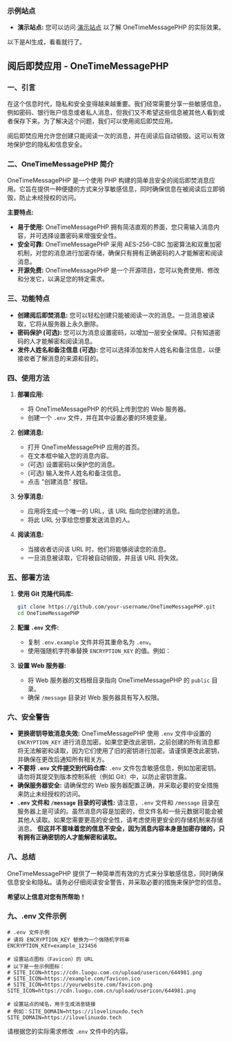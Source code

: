 ### 示例站点

- **演示站点:** 您可以访问 [演示站点](https://ilovelinuxdo.tech) 以了解 OneTimeMessagePHP 的实际效果。

以下是AI生成，看看就行了。

## 阅后即焚应用 - OneTimeMessagePHP

### 一、引言

在这个信息时代，隐私和安全变得越来越重要。我们经常需要分享一些敏感信息，例如密码、银行账户信息或者私人消息，但我们又不希望这些信息被其他人看到或者保存下来。为了解决这个问题，我们可以使用阅后即焚应用。

阅后即焚应用允许您创建只能阅读一次的消息，并在阅读后自动销毁。这可以有效地保护您的隐私和信息安全。

### 二、OneTimeMessagePHP 简介

OneTimeMessagePHP 是一个使用 PHP 构建的简单且安全的阅后即焚消息应用。它旨在提供一种便捷的方式来分享敏感信息，同时确保信息在被阅读后立即销毁，防止未经授权的访问。

**主要特点:**

- **易于使用:** OneTimeMessagePHP 拥有简洁直观的界面，您只需输入消息内容，并可选择设置密码来增强安全性。
- **安全可靠:** OneTimeMessagePHP 采用 AES-256-CBC 加密算法和双重加密机制，对您的消息进行加密存储，确保只有拥有正确密码的人才能解密和阅读消息。
- **开源免费:** OneTimeMessagePHP 是一个开源项目，您可以免费使用、修改和分发它，以满足您的特定需求。

### 三、功能特点

- **创建阅后即焚消息:** 您可以轻松创建只能被阅读一次的消息。一旦消息被读取，它将从服务器上永久删除。
- **密码保护 (可选):** 您可以为消息设置密码，以增加一层安全保障。只有知道密码的人才能解密和阅读消息。
- **发件人姓名和备注信息 (可选):** 您可以选择添加发件人姓名和备注信息，以便接收者了解消息的来源和目的。

### 四、使用方法

1. **部署应用:**
    - 将 OneTimeMessagePHP 的代码上传到您的 Web 服务器。
    - 创建一个 `.env` 文件，并在其中设置必要的环境变量。

2. **创建消息:**
    - 打开 OneTimeMessagePHP 应用的首页。
    - 在文本框中输入您的消息内容。
    - (可选) 设置密码以保护您的消息。
    - (可选) 输入发件人姓名和备注信息。
    - 点击 "创建消息" 按钮。

3. **分享消息:**
    - 应用将生成一个唯一的 URL，该 URL 指向您创建的消息。
    - 将此 URL 分享给您想要发送消息的人。

4. **阅读消息:**
    - 当接收者访问该 URL 时，他们将能够阅读您的消息。
    - 一旦消息被读取，它将被自动销毁，并且该 URL 将失效。

### 五、部署方法

1. **使用 Git 克隆代码库:**
    ```bash
    git clone https://github.com/your-username/OneTimeMessagePHP.git
    cd OneTimeMessagePHP
    ```

2. **配置 `.env` 文件:**
    - 复制 `.env.example` 文件并将其重命名为 `.env`。
    - 使用强随机字符串替换 `ENCRYPTION_KEY` 的值。例如：

3. **设置 Web 服务器:**
    - 将 Web 服务器的文档根目录指向 OneTimeMessagePHP 的 `public` 目录。
    - 确保 `/message` 目录对 Web 服务器具有写入权限。


### 六、安全警告

- **更换密钥导致消息失效:** OneTimeMessagePHP 使用 `.env` 文件中设置的 `ENCRYPTION_KEY` 进行消息加密。如果您更改此密钥，之前创建的所有消息都将无法解密和读取，因为它们使用了旧的密钥进行加密。请谨慎更改此密钥，并确保在更改后通知所有相关方。
- **不要将 `.env` 文件提交到代码仓库:** `.env` 文件包含敏感信息，例如加密密钥。请勿将其提交到版本控制系统（例如 Git）中，以防止密钥泄露。
- **确保服务器安全:** 请确保您的 Web 服务器配置正确，并采取必要的安全措施来防止未经授权的访问。
- **`.env` 文件和 `/message` 目录的可读性:** 请注意，`.env` 文件和 `/message` 目录在服务器上是可读的。虽然消息内容是加密的，但文件名和一些元数据可能会被其他人读取。如果您需要更高的安全性，请考虑使用更安全的存储机制来存储消息。 **但这并不意味着您的信息不安全，因为消息内容本身是加密存储的，只有拥有正确密钥的人才能解密和读取。**

### 八、总结

OneTimeMessagePHP 提供了一种简单而有效的方式来分享敏感信息，同时确保信息安全和隐私。请务必仔细阅读安全警告，并采取必要的措施来保护您的信息。

**希望以上信息对您有所帮助！** 

### 九、.env 文件示例

```env
# .env 文件示例
# 请将 ENCRYPTION_KEY 替换为一个强随机字符串
ENCRYPTION_KEY=example_123456

# 设置站点图标（Favicon）的 URL
# 以下是一些示例图标：
# SITE_ICON=https://cdn.luogu.com.cn/upload/usericon/644981.png
# SITE_ICON=https://example.com/favicon.ico
# SITE_ICON=https://yourwebsite.com/favicon.png
SITE_ICON=https://cdn.luogu.com.cn/upload/usericon/644981.png

# 设置站点的域名，用于生成消息链接
# 例如：SITE_DOMAIN=https://ilovelinuxdo.tech
SITE_DOMAIN=https://ilovelinuxdo.tech
```

请根据您的实际需求修改 `.env` 文件中的内容。
